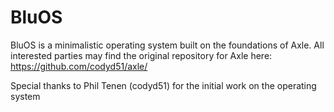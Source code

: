 # BluOS
BluOS is a minimalistic operating system built on the foundations of Axle. All interested parties may find the original repository for Axle here: https://github.com/codyd51/axle/

Special thanks to Phil Tenen (codyd51) for the initial work on the operating system
